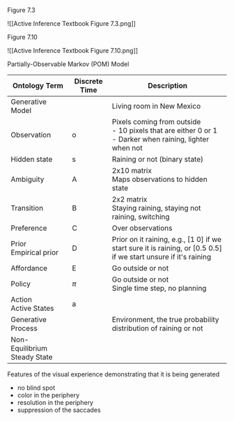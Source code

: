 Figure 7.3

![[Active Inference Textbook Figure 7.3.png]]

Figure 7.10

![[Active Inference Textbook Figure 7.10.png]]

Partially-Observable Markov (POM) Model

| Ontology Term                | Discrete Time | Description                                                                                                          |
| ---------------------------- | ------------- | -------------------------------------------------------------------------------------------------------------------- |
| Generative Model             |               | Living room in New Mexico                                                                                            |
| Observation                  | o             | Pixels coming from outside<br>- 10 pixels that are either 0 or 1<br>- Darker when raining, lighter when not          |
| Hidden state                 | s             | Raining or not (binary state)                                                                                        |
| Ambiguity                    | A             | 2x10 matrix<br>Maps observations to hidden state                                                                     |
| Transition                   | B             | 2x2 matrix<br>Staying raining, staying not raining, switching                                                        |
| Preference                   | C             | Over observations                                                                                                    |
| Prior<br>Empirical prior     | D             | Prior on it raining, e.g., \[1 0\] if we start sure it is raining, or \[0.5 0.5\] if we start unsure if it's raining |
| Affordance                   | E             | Go outside or not                                                                                                    |
| Policy                       | $\pi$         | Go outside or not<br>Single time step, no planning                                                                   |
| Action<br>Active States      | a             |                                                                                                                      |
| Generative Process           |               | Environment, the true probability distribution of raining or not                                                     |
| Non-Equilibrium Steady State |               |                                                                                                                      |

Features of the visual experience demonstrating that it is being generated

- no blind spot
- color in the periphery
- resolution in the periphery
- suppression of the saccades
